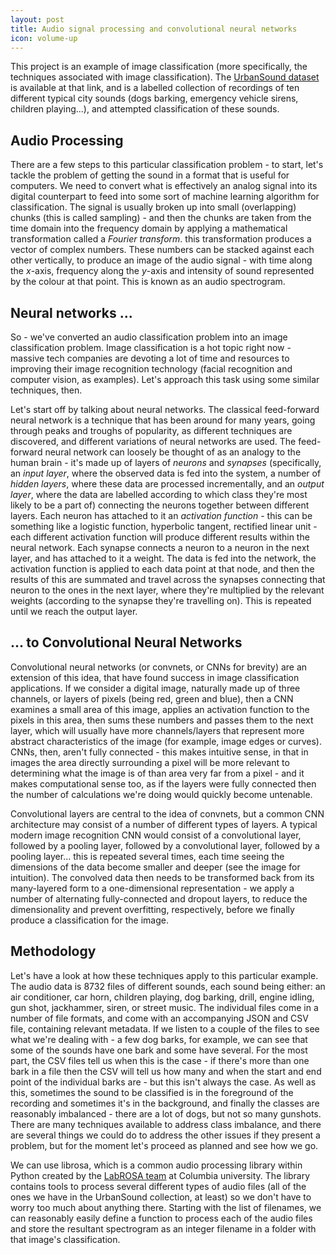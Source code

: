 ```yaml
---
layout: post
title: Audio signal processing and convolutional neural networks
icon: volume-up
---
```


This project is an example of image classification (more specifically, the techniques associated with image classification). The [UrbanSound dataset](http://www.telegraph.co.uk/travel/destinations/europe/united-kingdom/england/london/articles/Which-foreign-passports-are-most-common-in-London/) is available at that link, and is a labelled collection of recordings of ten different typical city sounds (dogs barking, emergency vehicle sirens, children playing...), and attempted classification of these sounds.

## Audio Processing

There are a few steps to this particular classification problem - to start, let's tackle the problem of getting the sound in a format that is useful for computers. We need to convert what is effectively an analog signal into its digital counterpart to feed into some sort of machine learning algorithm for classification. The signal is usually broken up into small (overlapping) chunks (this is called sampling) - and then the chunks are taken from the time domain into the frequency domain by applying a mathematical transformation called a *Fourier transform*. this transformation produces a vector of complex numbers. These numbers can be stacked against each other vertically, to produce an image of the audio signal - with time along the *x*-axis, frequency along the *y*-axis and intensity of sound represented by the colour at that point. This is known as an audio spectrogram.

## Neural networks ...

So - we've converted an audio classification problem into an image classification problem. Image classification is a hot topic right now - massive tech companies are devoting a lot of time and resources to improving their image recognition technology (facial recognition and computer vision, as examples). Let's approach this task using some similar techniques, then.

Let's start off by talking about neural networks. The classical feed-forward neural network is a technique that has been around for many years, going through peaks and troughs of popularity, as different techniques are discovered, and different variations of neural networks are used. The feed-forward neural network can loosely be thought of as an analogy to the human brain - it's made up of layers of *neurons* and *synapses* (specifically, an *input layer*, where the observed data is fed into the system, a number of *hidden layers*, where these data are processed incrementally, and an *output layer*, where the data are labelled according to which class they're most likely to be a part of)  connecting the neurons together between different layers. Each neuron has attached to it an *activation function* - this can be something like a logistic function, hyperbolic tangent, rectified linear unit - each different activation function will produce different results within the neural network. Each synapse connects a neuron to a neuron in the next layer, and has attached to it a weight. The data is fed into the network, the activation function is applied to each data point at that node, and then the results of this are summated and travel across the synapses connecting that neuron to the ones in the next layer, where they're multiplied by the relevant weights (according to the synapse they're travelling on). This is repeated until we reach the output layer.

## ... to Convolutional Neural Networks

Convolutional neural networks (or convnets, or CNNs for brevity) are an extension of this idea, that have found success in image classification applications. If we consider a digital image, naturally made up of three channels, or layers of pixels (being red, green and blue), then a CNN examines a small area of this image, applies an activation function to the pixels in this area, then sums these numbers and passes them to the next layer, which will usually have more channels/layers that represent more abstract characteristics of the image (for example, image edges or curves). CNNs, then, aren't fully connected - this makes intuitive sense, in that in images the area directly surrounding a pixel will be more relevant to determining what the image is of than area very far from a pixel - and it makes computational sense too, as if the layers were fully connected then the number of calculations we're doing would quickly become untenable.

Convolutional layers are central to the idea of convnets, but a common CNN architecture may consist of a number of different types of layers. A typical modern image recognition CNN would consist of a convolutional layer, followed by a pooling layer, followed by a convolutional layer, followed by a pooling layer... this is repeated several times, each time seeing the dimensions of the data become smaller and deeper (see the image for intuition). The convolved data then needs to be transformed back from its many-layered form to a one-dimensional representation - we apply a number of alternating fully-connected and dropout layers, to reduce the dimensionality and prevent overfitting, respectively, before we finally produce a classification for the image.

## Methodology

Let's have a look at how these techniques apply to this particular example. The audio data is 8732 files of different sounds, each sound being either: an air conditioner, car horn, children playing, dog barking, drill, engine idling, gun shot, jackhammer, siren, or street music. The individual files come in a number of file formats, and come with an accompanying JSON and CSV file, containing relevant metadata. If we listen to a couple of the files to see what we're dealing with - a few dog barks, for example, we can see that some of the sounds have one bark and some have several. For the most part, the CSV files tell us when this is the case - if there's more than one bark in a file then the CSV will tell us how many and when the start and end point of the individual barks are - but this isn't always the case. As well as this, sometimes the sound to be classified is in the foreground of the recording and sometimes it's in the background, and finally the classes are reasonably imbalanced - there are a lot of dogs, but not so many gunshots. There are many techniques available to address class imbalance, and there are several things we could do to address the other issues if they present a problem, but for the moment let's proceed as planned and see how we go.

We can use librosa, which is a common audio processing library within Python created by the [LabROSA team](https://labrosa.ee.columbia.edu/) at Columbia university. The library contains tools to process several different types of audio files (all of the ones we have in the UrbanSound collection, at least) so we don't have to worry too much about anything there. Starting with the list of filenames, we can reasonably easily define a function to process each of the audio files and store the resultant spectrogram as an integer filename in a folder with that image's classification.

```python

```
